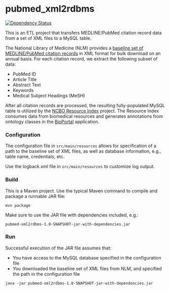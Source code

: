 # pubmed_xml2rdbms

[![Dependency Status](https://www.versioneye.com/user/projects/58055a924c74140037801d60/badge.svg?style=flat-square)](https://www.versioneye.com/user/projects/58055a924c74140037801d60)

This is an ETL project that transfers MEDLINE/PubMed citation record data from a set of XML files to a MySQL table.

The National Library of Medicine (NLM) provides a [baseline set of MEDLINE/PubMed citation records](https://www.nlm.nih.gov/databases/download/pubmed_medline.html) in XML format for bulk download on an annual basis.  For each citation record, we extract the following subset of data:

* PubMed ID
* Article Title
* Abstract Text
* Keywords
* Medical Subject Headings (MeSH)

After all citation records are processed, the resulting fully-populated MySQL table is utilized by the [NCBO Resource Index](https://github.com/ncbo/resource_index) project.  The Resource Index consumes data from biomedical resources and generates annotations from ontology classes in the [BioPortal](http://bioportal.bioontology.org/) application.

### Configuration

The configuration file in `src/main/resources` allows for specification of a path to the baseline set of XML files, as well as database information, e.g., table name, credentials, etc.

Use the logback.xml file in `src/main/resources` to customize log output.

### Build

This is a Maven project.  Use the typical Maven command to compile and package a runnable JAR file:

`mvn package`

Make sure to use the JAR file with dependencies included, e.g.:

`pubmed-xml2rdbms-1.0-SNAPSHOT-jar-with-dependencies.jar`

### Run

Successful execution of the JAR file assumes that:

* You have access to the MySQL database specified in the configuration file
* You downloaded the baseline set of XML files from NLM, and specified the path in the configuration file

`java -jar pubmed-xml2rdbms-1.0-SNAPSHOT-jar-with-dependencies.jar`
